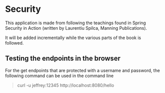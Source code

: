 # Security

This application is made from following the teachings found in Spring Security in Action (written by Laurentiu Spilca, Manning Publications).

It will be added incrementally while the various parts of the book is followed.

## Testing the endpoints in the browser

For the get endpoints that are protected with a username and password, the following command can be used in the command line

> curl -u jeffrey:12345 http://localhost:8080/hello
